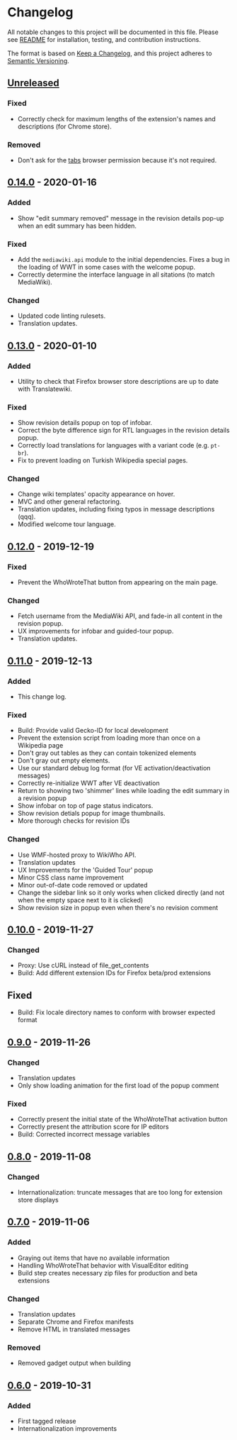 # Changelog
All notable changes to this project will be documented in this file.
Please see [README](README.md) for installation, testing, and contribution instructions.

The format is based on [Keep a Changelog](https://keepachangelog.com/en/1.0.0/),
and this project adheres to [Semantic Versioning](https://semver.org/spec/v2.0.0.html).

## [Unreleased]
### Fixed
- Correctly check for maximum lengths of the extension's names and descriptions (for Chrome store).

### Removed
- Don't ask for the [tabs](https://developer.mozilla.org/en-US/docs/Mozilla/Add-ons/WebExtensions/manifest.json/permissions#API_permissions)
  browser permission because it's not required.

## [0.14.0] - 2020-01-16
### Added
- Show "edit summary removed" message in the revision details pop-up when an edit summary has been hidden.

### Fixed
- Add the `mediawiki.api` module to the initial dependencies. Fixes a bug in the loading of WWT in some cases with the welcome popup.
- Correctly determine the interface language in all sitations (to match MediaWiki).

### Changed
- Updated code linting rulesets.
- Translation updates.

## [0.13.0] - 2020-01-10
### Added
- Utility to check that Firefox browser store descriptions are up to date with Translatewiki.

### Fixed
- Show revision details popup on top of infobar.
- Correct the byte difference sign for RTL languages in the revision details popup.
- Correctly load translations for languages with a variant code (e.g. `pt-br`).
- Fix to prevent loading on Turkish Wikipedia special pages.

### Changed
- Change wiki templates' opacity appearance on hover.
- MVC and other general refactoring.
- Translation updates, including fixing typos in message descriptions (qqq).
- Modified welcome tour language.

## [0.12.0] - 2019-12-19
### Fixed
- Prevent the WhoWroteThat button from appearing on the main page.

### Changed
- Fetch username from the MediaWiki API, and fade-in all content in the revision popup.
- UX improvements for infobar and guided-tour popup.
- Translation updates.

## [0.11.0] - 2019-12-13
### Added
- This change log.

### Fixed
- Build: Provide valid Gecko-ID for local development
- Prevent the extension script from loading more than once on a Wikipedia page
- Don't gray out tables as they can contain tokenized elements
- Don't gray out empty elements.
- Use our standard debug log format (for VE activation/deactivation messages)
- Correctly re-initialize WWT after VE deactivation
- Return to showing two 'shimmer' lines while loading the edit summary in a revision popup
- Show infobar on top of page status indicators.
- Show revision detials popup for image thumbnails.
- More thorough checks for revision IDs

### Changed
- Use WMF-hosted proxy to WikiWho API.
- Translation updates
- UX Improvements for the 'Guided Tour' popup
- Minor CSS class name improvement
- Minor out-of-date code removed or updated
- Change the sidebar link so it only works when clicked directly
  (and not when the empty space next to it is clicked)
- Show revision size in popup even when there's no revision comment

## [0.10.0] - 2019-11-27
### Changed
- Proxy: Use cURL instead of file_get_contents
- Build: Add different extension IDs for Firefox beta/prod extensions

## Fixed
- Build: Fix locale directory names to conform with browser expected format

## [0.9.0] - 2019-11-26
### Changed
- Translation updates
- Only show loading animation for the first load of the popup comment

### Fixed
- Correctly present the initial state of the WhoWroteThat activation button
- Correctly present the attribution score for IP editors
- Build: Corrected incorrect message variables

## [0.8.0] - 2019-11-08
### Changed
- Internationalization: truncate messages that are too long for extension store displays

## [0.7.0] - 2019-11-06
### Added
- Graying out items that have no available information
- Handling WhoWroteThat behavior with VisualEditor editing
- Build step creates necessary zip files for production and beta extensions

### Changed
- Translation updates
- Separate Chrome and Firefox manifests
- Remove HTML in translated messages

### Removed
- Removed gadget output when building

## [0.6.0] - 2019-10-31
### Added
- First tagged release
- Internationalization improvements

[Unreleased]: https://github.com/wikimedia/WhoWroteThat/compare/0.14.0...HEAD
[0.14.0]: https://github.com/wikimedia/WhoWroteThat/compare/0.13.0...0.14.0
[0.13.0]: https://github.com/wikimedia/WhoWroteThat/compare/0.12.0...0.13.0
[0.12.0]: https://github.com/wikimedia/WhoWroteThat/compare/0.11.0...0.12.0
[0.11.0]: https://github.com/wikimedia/WhoWroteThat/compare/0.10.0...0.11.0
[0.10.0]: https://github.com/wikimedia/WhoWroteThat/compare/0.9.0...0.10.0
[0.9.0]: https://github.com/wikimedia/WhoWroteThat/compare/0.8.0...0.9.0
[0.8.0]: https://github.com/wikimedia/WhoWroteThat/compare/0.7.0...0.8.0
[0.7.0]: https://github.com/wikimedia/WhoWroteThat/compare/0.6.0...0.7.0
[0.6.0]: https://github.com/wikimedia/WhoWroteThat/releases/tag/0.6.0
